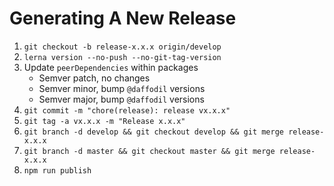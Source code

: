 # Generating A New Release
1. `git checkout -b release-x.x.x origin/develop`
2. `lerna version --no-push --no-git-tag-version`
3. Update `peerDependencies` within packages
    * Semver patch, no changes
    * Semver minor, bump `@daffodil` versions
    * Semver major, bump `@daffodil` versions
4. `git commit -m "chore(release): release vx.x.x"`
5. `git tag -a vx.x.x -m "Release x.x.x"`
5. `git branch -d develop && git checkout develop && git merge release-x.x.x`
6. `git branch -d master && git checkout master && git merge release-x.x.x`
7. `npm run publish`
